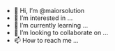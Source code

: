 - 👋 Hi, I’m @maiorsolution
- 👀 I’m interested in ...
- 🌱 I’m currently learning ...
- 💞️ I’m looking to collaborate on ...
- 📫 How to reach me ...

<!---
maiorsolution/maiorsolution is a ✨ special ✨ repository because its `README.md` (this file) appears on your GitHub profile.
You can click the Preview link to take a look at your changes.
--->
